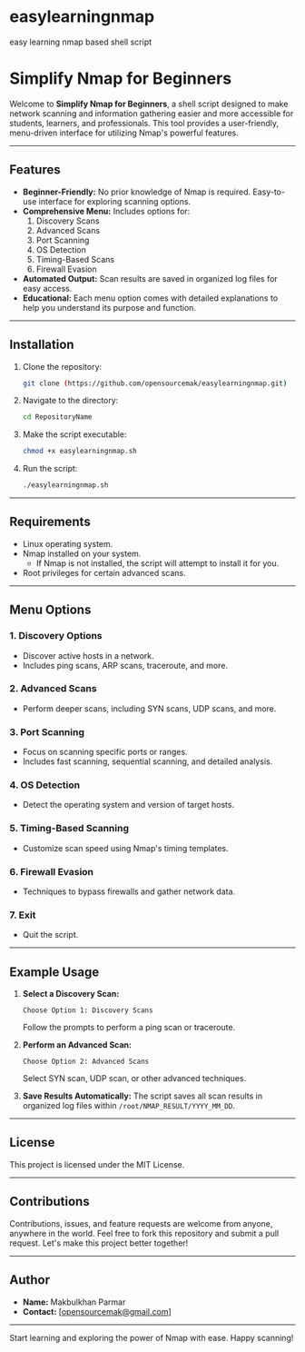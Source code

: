 # easylearningnmap
easy learning nmap based shell script
# Simplify Nmap for Beginners

Welcome to **Simplify Nmap for Beginners**, a shell script designed to make network scanning and information gathering easier and more accessible for students, learners, and professionals. This tool provides a user-friendly, menu-driven interface for utilizing Nmap's powerful features.

---

## Features

- **Beginner-Friendly:** No prior knowledge of Nmap is required. Easy-to-use interface for exploring scanning options.
- **Comprehensive Menu:** Includes options for:
  1. Discovery Scans
  2. Advanced Scans
  3. Port Scanning
  4. OS Detection
  5. Timing-Based Scans
  6. Firewall Evasion
- **Automated Output:** Scan results are saved in organized log files for easy access.
- **Educational:** Each menu option comes with detailed explanations to help you understand its purpose and function.

---

## Installation

1. Clone the repository:
   ```bash
   git clone (https://github.com/opensourcemak/easylearningnmap.git)
   ```
2. Navigate to the directory:
   ```bash
   cd RepositoryName
   ```
3. Make the script executable:
   ```bash
   chmod +x easylearningnmap.sh
   ```
4. Run the script:
   ```bash
   ./easylearningnmap.sh
   ```

---

## Requirements

- Linux operating system.
- Nmap installed on your system.
  - If Nmap is not installed, the script will attempt to install it for you.
- Root privileges for certain advanced scans.

---

## Menu Options

### 1. Discovery Options
   - Discover active hosts in a network.
   - Includes ping scans, ARP scans, traceroute, and more.

### 2. Advanced Scans
   - Perform deeper scans, including SYN scans, UDP scans, and more.

### 3. Port Scanning
   - Focus on scanning specific ports or ranges.
   - Includes fast scanning, sequential scanning, and detailed analysis.

### 4. OS Detection
   - Detect the operating system and version of target hosts.

### 5. Timing-Based Scanning
   - Customize scan speed using Nmap's timing templates.

### 6. Firewall Evasion
   - Techniques to bypass firewalls and gather network data.

### 7. Exit
   - Quit the script.

---

## Example Usage

1. **Select a Discovery Scan:**
   ```
   Choose Option 1: Discovery Scans
   ```
   Follow the prompts to perform a ping scan or traceroute.

2. **Perform an Advanced Scan:**
   ```
   Choose Option 2: Advanced Scans
   ```
   Select SYN scan, UDP scan, or other advanced techniques.

3. **Save Results Automatically:**
   The script saves all scan results in organized log files within `/root/NMAP_RESULT/YYYY_MM_DD`.

---

## License

This project is licensed under the MIT License. 

---

## Contributions

Contributions, issues, and feature requests are welcome from anyone, anywhere in the world. Feel free to fork this repository and submit a pull request. Let's make this project better together!

---

## Author

- **Name:** Makbulkhan Parmar
- **Contact:** [opensourcemak@gmail.com]

---

Start learning and exploring the power of Nmap with ease. Happy scanning!
